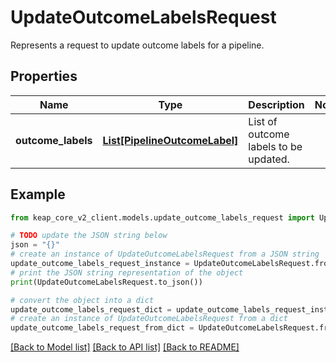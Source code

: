 # UpdateOutcomeLabelsRequest

Represents a request to update outcome labels for a pipeline.

## Properties

Name | Type | Description | Notes
------------ | ------------- | ------------- | -------------
**outcome_labels** | [**List[PipelineOutcomeLabel]**](PipelineOutcomeLabel.md) | List of outcome labels to be updated. | 

## Example

```python
from keap_core_v2_client.models.update_outcome_labels_request import UpdateOutcomeLabelsRequest

# TODO update the JSON string below
json = "{}"
# create an instance of UpdateOutcomeLabelsRequest from a JSON string
update_outcome_labels_request_instance = UpdateOutcomeLabelsRequest.from_json(json)
# print the JSON string representation of the object
print(UpdateOutcomeLabelsRequest.to_json())

# convert the object into a dict
update_outcome_labels_request_dict = update_outcome_labels_request_instance.to_dict()
# create an instance of UpdateOutcomeLabelsRequest from a dict
update_outcome_labels_request_from_dict = UpdateOutcomeLabelsRequest.from_dict(update_outcome_labels_request_dict)
```
[[Back to Model list]](../README.md#documentation-for-models) [[Back to API list]](../README.md#documentation-for-api-endpoints) [[Back to README]](../README.md)


